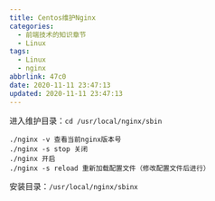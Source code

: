 ```yaml
---
title: Centos维护Nginx
categories:
  - 前端技术的知识章节
  - Linux
tags:
  - Linux
  - nginx
abbrlink: 47c0
date: 2020-11-11 23:47:13
updated: 2020-11-11 23:47:13
---
```



进入维护目录：`cd /usr/local/nginx/sbin`

```
./nginx -v 查看当前nginx版本号
./nginx -s stop 关闭
./nginx 开启
./nginx -s reload 重新加载配置文件（修改配置文件后进行）
```

安装目录：`/usr/local/nginx/sbinx`
